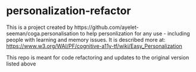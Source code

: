 # personalization-refactor
<p>This is a project created by https://github.com/ayelet-seeman/coga.personalisation to help personlization for any use - including people with learning and memory issues. It is described more at: <a href="https://www.w3.org/WAI/PF/cognitive-a11y-tf/wiki/Easy_Personalization">https://www.w3.org/WAI/PF/cognitive-a11y-tf/wiki/Easy_Personalization</a></p>

<p>This repo is meant for code refactoring and updates to the original version listed above</p>
